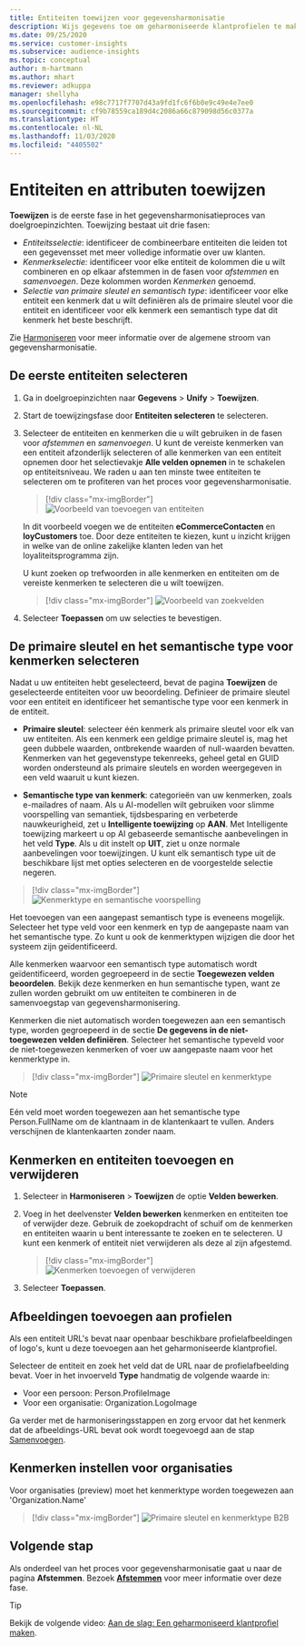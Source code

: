```yaml
---
title: Entiteiten toewijzen voor gegevensharmonisatie
description: Wijs gegevens toe om geharmoniseerde klantprofielen te maken.
ms.date: 09/25/2020
ms.service: customer-insights
ms.subservice: audience-insights
ms.topic: conceptual
author: m-hartmann
ms.author: mhart
ms.reviewer: adkuppa
manager: shellyha
ms.openlocfilehash: e98c7717f7707d43a9fd1fc6f6b0e9c49e4e7ee0
ms.sourcegitcommit: cf9b78559ca189d4c2086a66c879098d56c0377a
ms.translationtype: HT
ms.contentlocale: nl-NL
ms.lasthandoff: 11/03/2020
ms.locfileid: "4405502"
---
```

# <a name="map-entities-and-attributes"></a>Entiteiten en attributen toewijzen

**Toewijzen** is de eerste fase in het gegevensharmonisatieproces van doelgroepinzichten. Toewijzing bestaat uit drie fasen:

- *Entiteitsselectie*: identificeer de combineerbare entiteiten die leiden tot een gegevensset met meer volledige informatie over uw klanten.
- *Kenmerkselectie:* identificeer voor elke entiteit de kolommen die u wilt combineren en op elkaar afstemmen in de fasen voor *afstemmen* en *samenvoegen*. Deze kolommen worden *Kenmerken* genoemd.
- *Selectie van primaire sleutel en semantisch type*: identificeer voor elke entiteit een kenmerk dat u wilt definiëren als de primaire sleutel voor die entiteit en identificeer voor elk kenmerk een semantisch type dat dit kenmerk het beste beschrijft.

Zie [Harmoniseren](data-unification.md) voor meer informatie over de algemene stroom van gegevensharmonisatie.

## <a name="select-the-first-entities"></a>De eerste entiteiten selecteren

1. Ga in doelgroepinzichten naar **Gegevens** > **Unify** > **Toewijzen**.

2. Start de toewijzingsfase door **Entiteiten selecteren** te selecteren.

3. Selecteer de entiteiten en kenmerken die u wilt gebruiken in de fasen voor *afstemmen* en *samenvoegen*. U kunt de vereiste kenmerken van een entiteit afzonderlijk selecteren of alle kenmerken van een entiteit opnemen door het selectievakje **Alle velden opnemen** in te schakelen op entiteitsniveau. We raden u aan ten minste twee entiteiten te selecteren om te profiteren van het proces voor gegevensharmonisatie.

   > [!div class="mx-imgBorder"]
   > ![Voorbeeld van toevoegen van entiteiten](media/data-manager-configure-map-add-entities-example.png "Voorbeeld van toevoegen van entiteiten")

   In dit voorbeeld voegen we de entiteiten **eCommerceContacten** en **loyCustomers** toe. Door deze entiteiten te kiezen, kunt u inzicht krijgen in welke van de online zakelijke klanten leden van het loyaliteitsprogramma zijn.
   
   U kunt zoeken op trefwoorden in alle kenmerken en entiteiten om de vereiste kenmerken te selecteren die u wilt toewijzen.
   
     > [!div class="mx-imgBorder"]
   > ![Voorbeeld van zoekvelden](media/data-manager-configure-map-search-fields-example.png "Voorbeeld van zoekvelden")

4. Selecteer **Toepassen** om uw selecties te bevestigen.

## <a name="select-primary-key-and-semantic-type-for-attributes"></a>De primaire sleutel en het semantische type voor kenmerken selecteren

Nadat u uw entiteiten hebt geselecteerd, bevat de pagina **Toewijzen** de geselecteerde entiteiten voor uw beoordeling. Definieer de primaire sleutel voor een entiteit en identificeer het semantische type voor een kenmerk in de entiteit.

- **Primaire sleutel**: selecteer één kenmerk als primaire sleutel voor elk van uw entiteiten. Als een kenmerk een geldige primaire sleutel is, mag het geen dubbele waarden, ontbrekende waarden of null-waarden bevatten. Kenmerken van het gegevenstype tekenreeks, geheel getal en GUID worden ondersteund als primaire sleutels en worden weergegeven in een veld waaruit u kunt kiezen.

- **Semantische type van kenmerk**: categorieën van uw kenmerken, zoals e-mailadres of naam. Als u AI-modellen wilt gebruiken voor slimme voorspelling van semantiek, tijdsbesparing en verbeterde nauwkeurigheid, zet u **Intelligente toewijzing** op **AAN**. Met Intelligente toewijzing markeert u op AI gebaseerde semantische aanbevelingen in het veld **Type**. Als u dit instelt op **UIT**, ziet u onze normale aanbevelingen voor toewijzingen. U kunt elk semantisch type uit de beschikbare lijst met opties selecteren en de voorgestelde selectie negeren.

> [!div class="mx-imgBorder"]
> ![Kenmerktype en semantische voorspelling](media/data-manager-configure-map-add-attributes-semantic-prediction.png "Kenmerktype en semantische voorspelling")

Het toevoegen van een aangepast semantisch type is eveneens mogelijk. Selecteer het type veld voor een kenmerk en typ de aangepaste naam van het semantische type. Zo kunt u ook de kenmerktypen wijzigen die door het systeem zijn geïdentificeerd.

Alle kenmerken waarvoor een semantisch type automatisch wordt geïdentificeerd, worden gegroepeerd in de sectie **Toegewezen velden beoordelen**. Bekijk deze kenmerken en hun semantische typen, want ze zullen worden gebruikt om uw entiteiten te combineren in de samenvoegstap van gegevensharmonisering.

Kenmerken die niet automatisch worden toegewezen aan een semantisch type, worden gegroepeerd in de sectie **De gegevens in de niet-toegewezen velden definiëren**. Selecteer het semantische typeveld voor de niet-toegewezen kenmerken of voer uw aangepaste naam voor het kenmerktype in.

> [!div class="mx-imgBorder"]
> ![Primaire sleutel en kenmerktype](media/data-manager-configure-map-add-attributes.png "Primaire sleutel en kenmerktype")

> [!NOTE]
> Eén veld moet worden toegewezen aan het semantische type Person.FullName om de klantnaam in de klantenkaart te vullen. Anders verschijnen de klantenkaarten zonder naam. 

## <a name="add-and-remove-attributes-and-entities"></a>Kenmerken en entiteiten toevoegen en verwijderen

1. Selecteer in **Harmoniseren** > **Toewijzen** de optie **Velden bewerken**.

2. Voeg in het deelvenster **Velden bewerken** kenmerken en entiteiten toe of verwijder deze. Gebruik de zoekopdracht of schuif om de kenmerken en entiteiten waarin u bent interessante te zoeken en te selecteren. U kunt een kenmerk of entiteit niet verwijderen als deze al zijn afgestemd.

   > [!div class="mx-imgBorder"]
   > ![Kenmerken toevoegen of verwijderen](media/configure-data-map-edit.png "Kenmerken toevoegen of verwijderen")

3. Selecteer **Toepassen**.

## <a name="add-images-to-profiles"></a>Afbeeldingen toevoegen aan profielen

Als een entiteit URL's bevat naar openbaar beschikbare profielafbeeldingen of logo's, kunt u deze toevoegen aan het geharmoniseerde klantprofiel.

Selecteer de entiteit en zoek het veld dat de URL naar de profielafbeelding bevat. Voer in het invoerveld **Type** handmatig de volgende waarde in: 
- Voor een persoon: Person.ProfileImage
- Voor een organisatie: Organization.LogoImage

Ga verder met de harmoniseringsstappen en zorg ervoor dat het kenmerk dat de afbeeldings-URL bevat ook wordt toegevoegd aan de stap [Samenvoegen](merge-entities.md).

## <a name="set-attributes-for-organizations"></a>Kenmerken instellen voor organisaties

Voor organisaties (preview) moet het kenmerktype worden toegewezen aan 'Organization.Name'
> [!div class="mx-imgBorder"]
> ![Primaire sleutel en kenmerktype B2B](media/configure-data-map-edit-b2b.png "Primaire sleutel en kenmerktype B2B")

## <a name="next-step"></a>Volgende stap

Als onderdeel van het proces voor gegevensharmonisatie gaat u naar de pagina **Afstemmen**. Bezoek [**Afstemmen**](match-entities.md) voor meer informatie over deze fase.

> [!TIP]
> Bekijk de volgende video: [Aan de slag: Een geharmoniseerd klantprofiel maken](https://youtu.be/oBfGEhucAxs).
